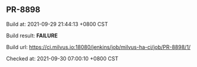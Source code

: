 <h2><a name="pr-8898" class="anchor" href="#pr-8898" rel="nofollow" aria-hidden="true"><span class="octicon octicon-link"></span></a>PR-8898</h2>

<p>Build at: 2021-09-29 21:44:13 +0800 CST</p>

<p>Build result: <strong>FAILURE</strong></p>

<p>Build url: <a href="https://ci.milvus.io:18080/jenkins/job/milvus-ha-ci/job/PR-8898/1/" rel="nofollow">https://ci.milvus.io:18080/jenkins/job/milvus-ha-ci/job/PR-8898/1/</a></p>

<p>Checked at: 2021-09-30 07:00:10 +0800 CST</p>
